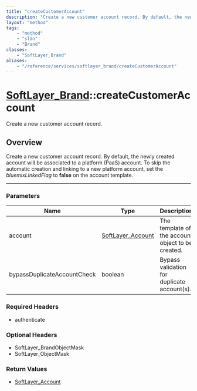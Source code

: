 ```yaml
---
title: "createCustomerAccount"
description: "Create a new customer account record. By default, the newly created account will be associated to a platform (PaaS) acco... "
layout: "method"
tags:
    - "method"
    - "sldn"
    - "Brand"
classes:
    - "SoftLayer_Brand"
aliases:
    - "/reference/services/softlayer_brand/createCustomerAccount"
---
```

# [SoftLayer_Brand](/reference/services/SoftLayer_Brand)::createCustomerAccount

Create a new customer account record.


## Overview 
Create a new customer account record. By default, the newly created account will be associated to a platform (PaaS) account. To skip the automatic creation and linking to a new platform account, set the <em>bluemixLinkedFlag</em> to <strong>false</strong> on the account template. 

-----

### Parameters 
|Name | Type | Description |
| --- | --- | --- |
|account| <a href='/reference/datatypes/SoftLayer_Account'>SoftLayer_Account </a>| The template of the account object to be created.|
|bypassDuplicateAccountCheck| boolean| Bypass validation for duplicate account(s).|


### Required Headers
* authenticate


### Optional Headers
* SoftLayer_BrandObjectMask
* SoftLayer_ObjectMask

### Return Values
* <a href='/reference/datatypes/SoftLayer_Account'>SoftLayer_Account </a>




